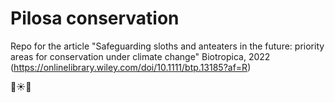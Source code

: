 # Pilosa conservation
Repo for the article "Safeguarding sloths and anteaters in the future: priority areas for conservation under climate change"
Biotropica, 2022 (https://onlinelibrary.wiley.com/doi/10.1111/btp.13185?af=R)


🌳☀🦥
